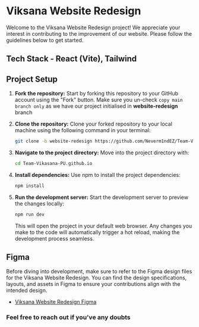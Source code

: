 # Viksana Website Redesign

Welcome to the Viksana Website Redesign project! We appreciate your interest in
contributing to the improvement of our website. Please follow the guidelines
below to get started.

## Tech Stack - React (Vite), Tailwind

## Project Setup

1. **Fork the repository:** Start by forking this repository to your GitHub
   account using the "Fork" button. Make sure you un-check `copy main branch only` as we have our project initialised in **website-redesign** branch 

2. **Clone the repository:** Clone your forked repository to your local machine
   using the following command in your terminal:

   ```bash
   git clone -b website-redesign https://github.com/Neverm1ndEZ/Team-Vikasana-PU.github.io.git
   ```

3. **Navigate to the project directory:** Move into the project directory with:

   ```bash
   cd Team-Vikasana-PU.github.io
   ```

4. **Install dependencies:** Use npm to install the project dependencies:

   ```bash
   npm install
   ```

5. **Run the development server:** Start the development server to preview the
   changes locally:

   ```bash
   npm run dev
   ```

   This will open the project in your default web browser. Any changes you make
   to the code will automatically trigger a hot reload, making the development
   process seamless.

## Figma

Before diving into development, make sure to refer to the Figma design files for
the Viksana Website Redesign. You can find the design specifications, layouts,
and assets in Figma to ensure your contributions align with the intended design.

- [Viksana Website Redesign Figma](https://www.figma.com/file/0lC3L9FhOneTBNCvRAPFbJ/Vikasana-Website?type=design&node-id=2%3A5&mode=design&t=3rz5PFeR4VEYMv8v-1)

### Feel free to reach out if you've any doubts
